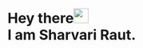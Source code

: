 # Hey there<img src="https://github.com/sharur7/sharur7-profile-readme/blob/master/tenor.gif" width="30px"><br>I am Sharvari Raut.
